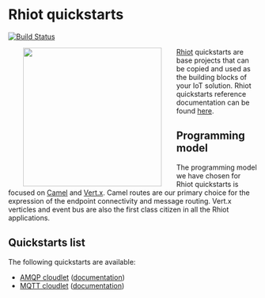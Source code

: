 # Rhiot quickstarts

[![Build Status](https://travis-ci.org/rhiot/quickstarts.svg?branch=master)](https://travis-ci.org/rhiot/quickstarts)

<a href="https://github.com/rhiot/rhiot"><img src="https://github.com/rhiot/rhiot/raw/master/rhiot.png" align="left" height="280" hspace="30"></a>

[Rhiot](http://rhiot.io) quickstarts are base projects that can be copied and used as the building
blocks of your IoT solution. Rhiot quickstarts reference documentation
can be found [here](https://github.com/rhiot/rhiot/blob/master/docs/readme.md#quickstarts).

## Programming model

The programming model we have chosen for Rhiot quickstarts is focused on [Camel](http://camel.apache.org) and
[Vert.x](http://vertx.io). Camel routes are our primary choice for the expression of the endpoint connectivity and
message routing. Vert.x verticles and event bus are also the first class citizen in all the Rhiot applications.

## Quickstarts list

The following quickstarts are available:

* [AMQP cloudlet](https://github.com/rhiot/quickstarts/tree/master/cloudlets/amqp) ([documentation](https://github.com/rhiot/rhiot/blob/master/docs/readme.md#amqp-cloudlet-quickstart))
* [MQTT cloudlet](https://github.com/rhiot/quickstarts/tree/master/cloudlets/mqtt) ([documentation](https://github.com/rhiot/rhiot/blob/master/docs/readme.md#mqtt-cloudlet-quickstart))